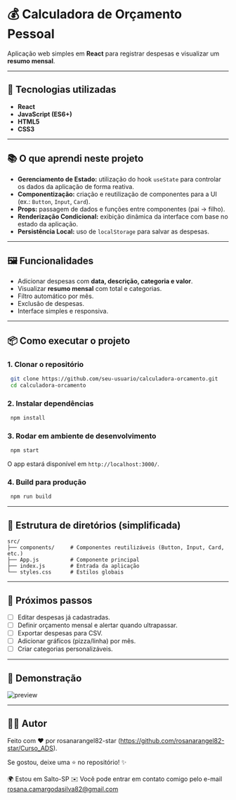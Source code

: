# 💰 Calculadora de Orçamento Pessoal

Aplicação web simples em **React** para registrar despesas e visualizar um **resumo mensal**.

---

## 🚀 Tecnologias utilizadas
- **React**
- **JavaScript (ES6+)**
- **HTML5**
- **CSS3**

---

## 📚 O que aprendi neste projeto
- **Gerenciamento de Estado:** utilização do hook `useState` para controlar os dados da aplicação de forma reativa.
- **Componentização:** criação e reutilização de componentes para a UI (ex.: `Button`, `Input`, `Card`).
- **Props:** passagem de dados e funções entre componentes (pai → filho).
- **Renderização Condicional:** exibição dinâmica da interface com base no estado da aplicação.
- **Persistência Local:** uso de `localStorage` para salvar as despesas.

---

## 🖼️ Funcionalidades
- Adicionar despesas com **data, descrição, categoria e valor**.
- Visualizar **resumo mensal** com total e categorias.
- Filtro automático por mês.
- Exclusão de despesas.
- Interface simples e responsiva.

---

## 📦 Como executar o projeto

### 1. Clonar o repositório
```bash
 git clone https://github.com/seu-usuario/calculadora-orcamento.git
 cd calculadora-orcamento
```

### 2. Instalar dependências
```bash
 npm install
```

### 3. Rodar em ambiente de desenvolvimento
```bash
 npm start
```

O app estará disponível em `http://localhost:3000/`.

### 4. Build para produção
```bash
 npm run build
```

---

## 📂 Estrutura de diretórios (simplificada)
```
src/
├── components/     # Componentes reutilizáveis (Button, Input, Card, etc.)
├── App.js          # Componente principal
├── index.js        # Entrada da aplicação
└── styles.css      # Estilos globais
```

---

## 🔮 Próximos passos
- [ ] Editar despesas já cadastradas.
- [ ] Definir orçamento mensal e alertar quando ultrapassar.
- [ ] Exportar despesas para CSV.
- [ ] Adicionar gráficos (pizza/linha) por mês.
- [ ] Criar categorias personalizáveis.

---

## 📸 Demonstração
![preview](./screenshot.png)

---

## 👨‍💻 Autor
Feito com ❤️ por rosanarangel82-star (https://github.com/rosanarangel82-star/Curso_ADS).

Se gostou, deixe uma ⭐ no repositório! ✨


🌍 Estou em Salto-SP
✉️ Você pode entrar em contato comigo pelo e-mail rosana.camargodasilva82@gmail.com


